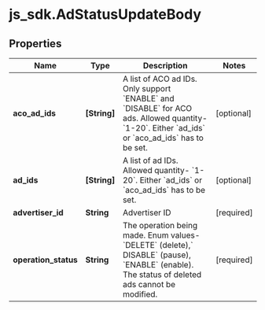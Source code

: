# js_sdk.AdStatusUpdateBody

## Properties
Name | Type | Description | Notes
------------ | ------------- | ------------- | -------------
**aco_ad_ids** | **[String]** | A list of ACO ad IDs. Only support &#x60;ENABLE&#x60; and &#x60;DISABLE&#x60; for ACO ads.  Allowed quantity- &#x60;1-20&#x60;. Either &#x60;ad_ids&#x60; or &#x60;aco_ad_ids&#x60; has to be set. | [optional] 
**ad_ids** | **[String]** | A list of ad IDs. Allowed quantity- &#x60;1-20&#x60;. Either &#x60;ad_ids&#x60; or &#x60;aco_ad_ids&#x60; has to be set. | [optional] 
**advertiser_id** | **String** | Advertiser ID | [required] 
**operation_status** | **String** | The operation being made. Enum values- &#x60;DELETE&#x60; (delete),&#x60; DISABLE&#x60; (pause), &#x60;ENABLE&#x60; (enable).  The status of deleted ads cannot be modified. | [required] 
